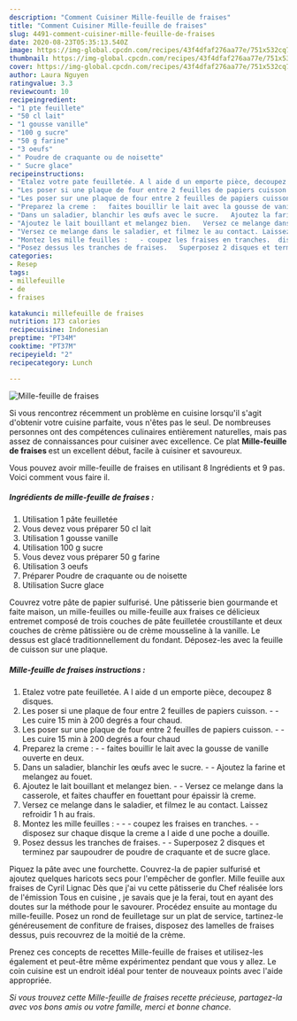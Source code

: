 ```yaml
---
description: "Comment Cuisiner Mille-feuille de fraises"
title: "Comment Cuisiner Mille-feuille de fraises"
slug: 4491-comment-cuisiner-mille-feuille-de-fraises
date: 2020-08-23T05:35:13.540Z
image: https://img-global.cpcdn.com/recipes/43f4dfaf276aa77e/751x532cq70/mille-feuille-de-fraises-photo-principale-de-la-recette.jpg
thumbnail: https://img-global.cpcdn.com/recipes/43f4dfaf276aa77e/751x532cq70/mille-feuille-de-fraises-photo-principale-de-la-recette.jpg
cover: https://img-global.cpcdn.com/recipes/43f4dfaf276aa77e/751x532cq70/mille-feuille-de-fraises-photo-principale-de-la-recette.jpg
author: Laura Nguyen
ratingvalue: 3.3
reviewcount: 10
recipeingredient:
- "1 pte feuillete"
- "50 cl lait"
- "1 gousse vanille"
- "100 g sucre"
- "50 g farine"
- "3 oeufs"
- " Poudre de craquante ou de noisette"
- " Sucre glace"
recipeinstructions:
- "Etalez votre pate feuilletée. A l aide d un emporte pièce, decoupez 8 disques."
- "Les poser si une plaque de four entre 2 feuilles de papiers cuisson.   Les cuire 15 min à 200 degrés a four chaud."
- "Les poser sur une plaque de four entre 2 feuilles de papiers cuisson.   Les cuire 15 min à 200 degrés a four chaud"
- "Preparez la creme :   faites bouillir le lait avec la gousse de vanille ouverte en deux."
- "Dans un saladier, blanchir les œufs avec le sucre.   Ajoutez la farine et melangez au fouet."
- "Ajoutez le lait bouillant et melangez bien.   Versez ce melange dans la casserole, et faites chauffer en fouettant pour épaissir là creme."
- "Versez ce melange dans le saladier, et filmez le au contact. Laissez refroidir 1 h au frais."
- "Montez les mille feuilles :   - coupez les fraises en tranches.  disposez sur chaque disque la creme a l aide d une poche a douille."
- "Posez dessus les tranches de fraises.   Superposez 2 disques et terminez par saupoudrer de poudre de craquante et de sucre glace."
categories:
- Resep
tags:
- millefeuille
- de
- fraises

katakunci: millefeuille de fraises 
nutrition: 173 calories
recipecuisine: Indonesian
preptime: "PT34M"
cooktime: "PT37M"
recipeyield: "2"
recipecategory: Lunch

---
```



![Mille-feuille de fraises](https://img-global.cpcdn.com/recipes/43f4dfaf276aa77e/751x532cq70/mille-feuille-de-fraises-photo-principale-de-la-recette.jpg)

Si vous rencontrez récemment un problème en cuisine lorsqu'il s'agit d'obtenir votre cuisine parfaite, vous n'êtes pas le seul. De nombreuses personnes ont des compétences culinaires entièrement naturelles, mais pas assez de connaissances pour cuisiner avec excellence. Ce plat <strong> Mille-feuille de fraises </strong> est un excellent début, facile à cuisiner et savoureux.

<!--inarticleads1-->

Vous pouvez avoir mille-feuille de fraises en utilisant 8 Ingrédients et 9 pas. Voici comment vous faire il.

##### Ingrédients de mille-feuille de fraises :

1. Utilisation 1 pâte feuilletée
1. Vous devez vous préparer 50 cl lait
1. Utilisation 1 gousse vanille
1. Utilisation 100 g sucre
1. Vous devez vous préparer 50 g farine
1. Utilisation 3 oeufs
1. Préparer  Poudre de craquante ou de noisette
1. Utilisation  Sucre glace


Couvrez votre pâte de papier sulfurisé. Une pâtisserie bien gourmande et faite maison, un mille-feuilles ou mille-feuille aux fraises ce délicieux entremet composé de trois couches de pâte feuilletée croustillante et deux couches de crème pâtissière ou de crème mousseline à la vanille. Le dessus est glacé traditionnellement du fondant. Déposez-les avec la feuille de cuisson sur une plaque. 

<!--inarticleads2-->

##### Mille-feuille de fraises instructions :

1. Etalez votre pate feuilletée. A l aide d un emporte pièce, decoupez 8 disques.
1. Les poser si une plaque de four entre 2 feuilles de papiers cuisson.  -  - Les cuire 15 min à 200 degrés a four chaud.
1. Les poser sur une plaque de four entre 2 feuilles de papiers cuisson.  -  - Les cuire 15 min à 200 degrés a four chaud
1. Preparez la creme :  -  - faites bouillir le lait avec la gousse de vanille ouverte en deux.
1. Dans un saladier, blanchir les œufs avec le sucre.  -  - Ajoutez la farine et melangez au fouet.
1. Ajoutez le lait bouillant et melangez bien.  -  - Versez ce melange dans la casserole, et faites chauffer en fouettant pour épaissir là creme.
1. Versez ce melange dans le saladier, et filmez le au contact. Laissez refroidir 1 h au frais.
1. Montez les mille feuilles :  -  - - coupez les fraises en tranches. -  - disposez sur chaque disque la creme a l aide d une poche a douille.
1. Posez dessus les tranches de fraises.  -  - Superposez 2 disques et terminez par saupoudrer de poudre de craquante et de sucre glace.


Piquez la pâte avec une fourchette. Couvrez-la de papier sulfurisé et ajoutez quelques haricots secs pour l&#39;empêcher de gonfler. Mille feuille aux fraises de Cyril Lignac Dès que j&#39;ai vu cette pâtisserie du Chef réalisée lors de l&#39;émission Tous en cuisine , je savais que je la ferai, tout en ayant des doutes sur la méthode pour le savourer. Procédez ensuite au montage du mille-feuille. Posez un rond de feuilletage sur un plat de service, tartinez-le généreusement de confiture de fraises, disposez des lamelles de fraises dessus, puis recouvrez de la moitié de la crème. 

<!--inarticleads1-->

<p>
Prenez ces concepts de recettes Mille-feuille de fraises et utilisez-les également et peut-être même expérimentez pendant que vous y allez. Le coin cuisine est un endroit idéal pour tenter de nouveaux points avec l'aide appropriée.
</p>

<p>
<i>Si vous trouvez cette Mille-feuille de fraises recette précieuse, partagez-la avec vos bons amis ou votre famille, merci et bonne chance.</i>
</p>
